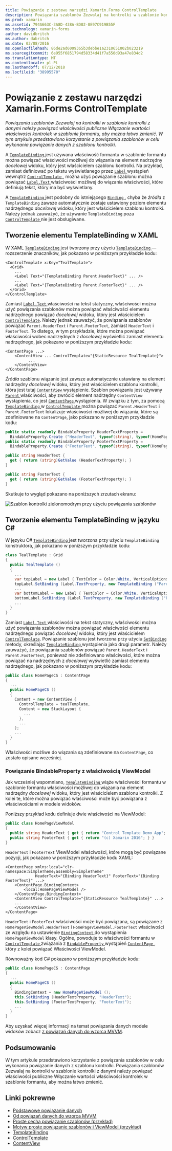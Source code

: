```yaml
---
title: Powiązanie z zestawu narzędzi Xamarin.Forms ControlTemplate
description: Powiązania szablonów Zezwalaj na kontrolki w szablonie kontrolki z danymi należy powiązać właściwości publiczne Włączanie wartości właściwości kontrolek w szablonie formantu, aby można łatwo zmienić. W tym artykule przedstawiono korzystanie z powiązania szablonów w celu wykonania powiązanie danych z szablonu kontrolki.
ms.prod: xamarin
ms.assetid: 794A663C-3A8D-438A-BD02-8E97C919B55F
ms.technology: xamarin-forms
author: davidbritch
ms.author: dabritch
ms.date: 03/08/2016
ms.openlocfilehash: 86de2ad6009365b3debbe1a2310651002b023219
ms.sourcegitcommit: 6e955f6851794d58334d41f7a550d93a47e834d2
ms.translationtype: MT
ms.contentlocale: pl-PL
ms.lasthandoff: 07/12/2018
ms.locfileid: "38995570"
---
```

# <a name="binding-from-a-xamarinforms-controltemplate"></a>Powiązanie z zestawu narzędzi Xamarin.Forms ControlTemplate

_Powiązania szablonów Zezwalaj na kontrolki w szablonie kontrolki z danymi należy powiązać właściwości publiczne Włączanie wartości właściwości kontrolek w szablonie formantu, aby można łatwo zmienić. W tym artykule przedstawiono korzystanie z powiązania szablonów w celu wykonania powiązanie danych z szablonu kontrolki._

A [ `TemplateBinding` ](xref:Xamarin.Forms.TemplateBinding) jest używana właściwość formantu w szablonie formantu można powiązać właściwości możliwej do wiązania na element nadrzędny *docelowej* widoku, który jest właścicielem szablonu kontrolki. Na przykład, zamiast definiować po tekstu wyświetlanego przez [ `Label` ](xref:Xamarin.Forms.Label) wystąpień wewnątrz [ `ControlTemplate` ](xref:Xamarin.Forms.ControlTemplate), można użyć powiązanie szablonu można powiązać [ `Label.Text` ](xref:Xamarin.Forms.Label.Text) właściwości możliwej do wiązania właściwości, które definiują tekst, który ma być wyświetlany.

A [ `TemplateBinding` ](xref:Xamarin.Forms.TemplateBinding) jest podobny do istniejącego [ `Binding` ](xref:Xamarin.Forms.Binding), chyba że *źródła* z `TemplateBinding` zawsze automatycznie zostaje ustawiony poziom elementu nadrzędnego *docelowej* widoku, który jest właścicielem szablonu kontrolki. Należy jednak zauważyć, że używanie `TemplateBinding` poza [ `ControlTemplate` ](xref:Xamarin.Forms.ControlTemplate) nie jest obsługiwane.

## <a name="creating-a-templatebinding-in-xaml"></a>Tworzenie elementu TemplateBinding w XAML

W XAML [ `TemplateBinding` ](xref:Xamarin.Forms.TemplateBinding) jest tworzony przy użyciu [ `TemplateBinding` ](xref:Xamarin.Forms.Xaml.TemplateBindingExtension) — rozszerzenie znaczników, jak pokazano w poniższym przykładzie kodu:

```xaml
<ControlTemplate x:Key="TealTemplate">
  <Grid>
    ...
    <Label Text="{TemplateBinding Parent.HeaderText}" ... />
    ...
    <Label Text="{TemplateBinding Parent.FooterText}" ... />
  </Grid>
</ControlTemplate>
```

Zamiast [ `Label.Text` ](xref:Xamarin.Forms.Label.Text) właściwości na tekst statyczny, właściwości można użyć powiązania szablonów można powiązać właściwości elementu nadrzędnego powiązać *docelowej* widoku, który jest właścicielem [ `ControlTemplate`](xref:Xamarin.Forms.ControlTemplate). Należy jednak zauważyć, że powiązania szablonów powiązać `Parent.HeaderText` i `Parent.FooterText`, zamiast `HeaderText` i `FooterText`. To dlatego, w tym przykładzie, które można powiązać właściwości wobec nadrzędnych z *docelowej* wyświetlić zamiast elementu nadrzędnego, jak pokazano w poniższym przykładzie kodu:

```xaml
<ContentPage ...>
    <ContentView ... ControlTemplate="{StaticResource TealTemplate}">
          ...
    </ContentView>
</ContentPage>
```

*Źródła* szablonu wiązanie jest zawsze automatycznie ustawiany na element nadrzędny *docelowej* widoku, który jest właścicielem szablonu kontrolki, która jest tutaj [ `ContentView` ](xref:Xamarin.Forms.ContentView) wystąpienie. Szablon powiązaniu jest używany [ `Parent` ](xref:Xamarin.Forms.Element.Parent) właściwości, aby zwrócić element nadrzędny `ContentView` wystąpienia, co jest [ `ContentPage` ](xref:Xamarin.Forms.ContentPage) wystąpienia. W związku z tym, za pomocą [ `TemplateBinding` ](xref:Xamarin.Forms.TemplateBinding) w [ `ControlTemplate` ](xref:Xamarin.Forms.ControlTemplate) można powiązać `Parent.HeaderText` i `Parent.FooterText` lokalizuje właściwości możliwej do wiązania, które są zdefiniowane na `ContentPage`, jako pokazano w poniższym przykładzie kodu:

```csharp
public static readonly BindableProperty HeaderTextProperty =
  BindableProperty.Create ("HeaderText", typeof(string), typeof(HomePage), "Control Template Demo App");
public static readonly BindableProperty FooterTextProperty =
  BindableProperty.Create ("FooterText", typeof(string), typeof(HomePage), "(c) Xamarin 2016");

public string HeaderText {
  get { return (string)GetValue (HeaderTextProperty); }
}

public string FooterText {
  get { return (string)GetValue (FooterTextProperty); }
}
```

Skutkuje to wygląd pokazano na poniższych zrzutach ekranu:

![](template-binding-images/teal-theme.png "Szablon kontrolki zielonomodrym przy użyciu powiązania szablonów")

## <a name="creating-a-templatebinding-in-c35"></a>Tworzenie elementu TemplateBinding w języku C&#35;

W języku C# [ `TemplateBinding` ](xref:Xamarin.Forms.TemplateBinding) jest tworzona przy użyciu `TemplateBinding` konstruktora, jak pokazano w poniższym przykładzie kodu:

```csharp
class TealTemplate : Grid
{
  public TealTemplate ()
  {
    ...
    var topLabel = new Label { TextColor = Color.White, VerticalOptions = LayoutOptions.Center };
    topLabel.SetBinding (Label.TextProperty, new TemplateBinding ("Parent.HeaderText"));
    ...
    var bottomLabel = new Label { TextColor = Color.White, VerticalOptions = LayoutOptions.Center };
    bottomLabel.SetBinding (Label.TextProperty, new TemplateBinding ("Parent.FooterText"));
    ...
  }
}
```

Zamiast [ `Label.Text` ](xref:Xamarin.Forms.Label.Text) właściwości na tekst statyczny, właściwości można użyć powiązania szablonów można powiązać właściwości elementu nadrzędnego powiązać *docelowej* widoku, który jest właścicielem [ `ControlTemplate`](xref:Xamarin.Forms.ControlTemplate). Powiązanie szablonu jest tworzona przy użyciu [ `SetBinding` ](xref:Xamarin.Forms.BindableObject.SetBinding(Xamarin.Forms.BindableProperty,Xamarin.Forms.BindingBase)) metody, określając [ `TemplateBinding` ](xref:Xamarin.Forms.TemplateBinding) wystąpienia jako drugi parametr. Należy zauważyć, że powiązania szablonów powiązać `Parent.HeaderText` i `Parent.FooterText`, ponieważ nie zdefiniowano właściwości, które można powiązać na nadrzędnych z *docelowej* wyświetlić zamiast elementu nadrzędnego, jak pokazano w poniższym przykładzie kodu:

```csharp
public class HomePageCS : ContentPage
{
  ...
  public HomePageCS ()
  {
    Content = new ContentView {
      ControlTemplate = tealTemplate,
      Content = new StackLayout {
        ...
      },
      ...
    };
    ...
  }
}
```

Właściwości możliwe do wiązania są zdefiniowane na `ContentPage`, co zostało opisane wcześniej.

### <a name="binding-a-bindableproperty-to-a-viewmodel-property"></a>Powiązanie BindableProperty z właściwością ViewModel

Jak wcześniej wspomniano, [ `TemplateBinding` ](xref:Xamarin.Forms.TemplateBinding) wiąże właściwości formantu w szablonie formantu właściwości możliwej do wiązania na element nadrzędny *docelowej* widoku, który jest właścicielem szablonu kontrolki. Z kolei te, które można powiązać właściwości może być powiązana z właściwościami w modele widoków.

Poniższy przykład kodu definiuje dwie właściwości na ViewModel:

```csharp
public class HomePageViewModel
{
  public string HeaderText { get { return "Control Template Demo App"; } }
  public string FooterText { get { return "(c) Xamarin 2016"; } }
}
```

`HeaderText` i `FooterText` ViewModel właściwości, które mogą być powiązane pozycji, jak pokazano w poniższym przykładzie kodu XAML:

```xaml
<ContentPage xmlns:local="clr-namespace:SimpleTheme;assembly=SimpleTheme"
             HeaderText="{Binding HeaderText}" FooterText="{Binding FooterText}" ...>
    <ContentPage.BindingContext>
        <local:HomePageViewModel />
    </ContentPage.BindingContext>
    <ContentView ControlTemplate="{StaticResource TealTemplate}" ...>
    ...
    </ContentView>
</ContentPage>
```

`HeaderText` i `FooterText` właściwości może być powiązana, są powiązane z `HomePageViewModel.HeaderText` i `HomePageViewModel.FooterText` właściwości ze względu na ustawienie [ `BindingContext` ](xref:Xamarin.Forms.BindableObject.BindingContext) do wystąpienia `HomePageViewModel` klasy. Ogólne, powoduje to właściwości formantu w [ `ControlTemplate` ](xref:Xamarin.Forms.ControlTemplate) związania z [ `BindableProperty` ](xref:Xamarin.Forms.BindableProperty) wystąpień [ `ContentPage` ](xref:Xamarin.Forms.ContentPage), który z kolei powiązać Właściwości ViewModel.

Równoważny kod C# pokazano w poniższym przykładzie kodu:

```csharp
public class HomePageCS : ContentPage
{
  ...
  public HomePageCS ()
  {
    BindingContext = new HomePageViewModel ();
    this.SetBinding (HeaderTextProperty, "HeaderText");
    this.SetBinding (FooterTextProperty, "FooterText");
    ...
  }
}
```

Aby uzyskać więcej informacji na temat powiązania danych modele widoków zobacz [z powiązań danych do wzorca MVVM](~/xamarin-forms/xaml/xaml-basics/data-bindings-to-mvvm.md).

## <a name="summary"></a>Podsumowanie

W tym artykule przedstawiono korzystanie z powiązania szablonów w celu wykonania powiązanie danych z szablonu kontrolki. Powiązania szablonów Zezwalaj na kontrolki w szablonie kontrolki z danymi należy powiązać właściwości publiczne Włączanie wartości właściwości kontrolek w szablonie formantu, aby można łatwo zmienić.



## <a name="related-links"></a>Linki pokrewne

- [Podstawowe powiązanie danych](~/xamarin-forms/xaml/xaml-basics/data-binding-basics.md)
- [Od powiązań danych do wzorca MVVM](~/xamarin-forms/xaml/xaml-basics/data-bindings-to-mvvm.md)
- [Proste cechą powiązanie szablonów (przykład)](https://developer.xamarin.com/samples/xamarin-forms/templates/controltemplates/simplethemewithtemplatebinding/)
- [Motyw proste powiązanie szablonów i ViewModel (przykład)](https://developer.xamarin.com/samples/xamarin-forms/templates/controltemplates/simplethemewithtemplatebindingandviewmodel/)
- [TemplateBinding](xref:Xamarin.Forms.TemplateBinding)
- [ControlTemplate](xref:Xamarin.Forms.ControlTemplate)
- [ContentView](xref:Xamarin.Forms.ContentView)
